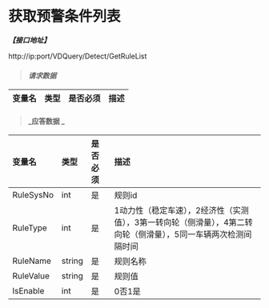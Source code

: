 # 获取预警条件列表

_**【接口地址】**_

http://ip:port/VDQuery/Detect/GetRuleList

> #### _请求数据_

| 变量名 | 类型 | 是否必须 | 描述 |
| :--- | :--- | :--- | :--- |


> #### _应答数据 _

| 变量名 | 类型 | 是否必须 | 描述 |
| :--- | :--- | :--- | :--- |
| RuleSysNo | int | 是 | 规则id |
| RuleType | int | 是 | 1动力性（稳定车速），2经济性（实测值），3第一转向轮（侧滑量），4第二转向轮（侧滑量），5同一车辆两次检测间隔时间 |
| RuleName | string | 是 | 规则名称 |
| RuleValue | string | 是 | 规则值 |
| IsEnable | int | 是 | 0否1是 |
